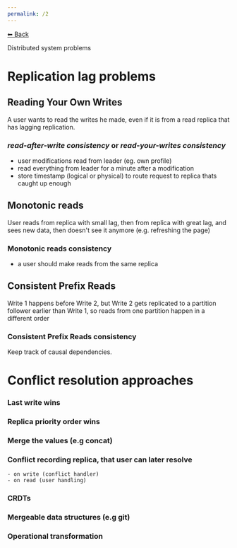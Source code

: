 ```yaml
---
permalink: /2
---
```


[⬅ Back](/) 

Distributed system problems

# Replication lag problems

## Reading Your Own Writes

A user wants to read the writes he made, even if it is from a read replica that has lagging replication.

### *read-after-write consistency* or *read-your-writes consistency*

- user modifications read from leader (eg. own profile)
- read everything from leader for a minute after a modification
- store timestamp (logical or physical) to route request to replica thats caught up enough

## Monotonic reads

User reads from replica with small lag, then from replica with great lag, and sees new data, then doesn't see it anymore (e.g. refreshing the page)

### Monotonic reads consistency

- a user should make reads from the same replica

## Consistent Prefix Reads

Write 1 happens before Write 2, but Write 2 gets replicated to a partition follower earlier than Write 1, so reads from one partition happen in a different order

### Consistent Prefix Reads consistency

Keep track of causal dependencies.



# Conflict resolution approaches

### Last write wins

### Replica priority order wins

### Merge the values (e.g concat)

### Conflict recording replica, that user can later resolve
    - on write (conflict handler)
    - on read (user handling)

### CRDTs

### Mergeable data structures (e.g git)

### Operational transformation

